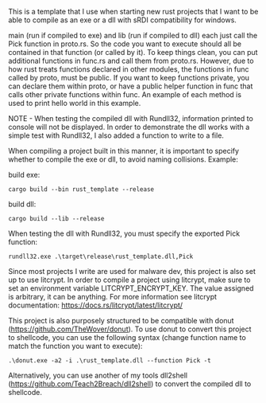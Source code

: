 This is a template that I use when starting new rust projects that I want to be able to compile as an exe or a dll with sRDI compatibility for windows.

main (run if compiled to exe) and lib (run if compiled to dll) each just call the Pick function in proto.rs. So the code you want to execute should all be contained in that function (or called by it). To keep things clean, you can put additional functions in func.rs and call them from proto.rs. However, due to how rust treats functions declared in other modules, the functions in func called by proto, must be public. If you want to keep functions private, you can declare them within proto, or have a public helper function in func that calls other private functions within func. An example of each method is used to print hello world in this example.

NOTE - When testing the compiled dll with Rundll32, information printed to console will not be displayed. In order to demonstrate the dll works with a simple test with Rundll32, I also added a function to write to a file.

When compiling a project built in this manner, it is important to specify whether to compile the exe or dll, to avoid naming collisions. Example:

build exe:

```
cargo build --bin rust_template --release
```

build dll:

```
cargo build --lib --release
```

When testing the dll with Rundll32, you must specify the exported Pick function:

```
rundll32.exe .\target\release\rust_template.dll,Pick
```

Since most projects I write are used for malware dev, this project is also set up to use litcrypt. In order to compile a project using litcrypt, make sure to set an environment variable LITCRYPT_ENCRYPT_KEY. The value assigned is arbitrary, it can be anything. For more information see litcrypt documentation: https://docs.rs/litcrypt/latest/litcrypt/

This project is also purposely structured to be compatible with donut (https://github.com/TheWover/donut). To use donut to convert this project to shellcode, you can use the following syntax (change function name to match the function you want to execute):

```
.\donut.exe -a2 -i .\rust_template.dll --function Pick -t
```

Alternatively, you can use another of my tools dll2shell (https://github.com/Teach2Breach/dll2shell) to convert the compiled dll to shellcode.
